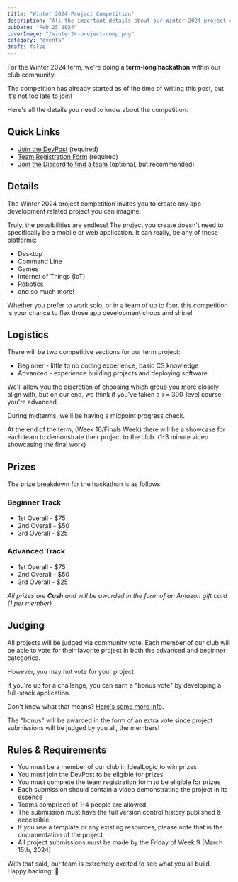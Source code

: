 ```yaml
---
title: "Winter 2024 Project Competition"
description: "All the important details about our Winter 2024 project competition, in one place."
pubDate: "Feb 25 2024"
coverImage: "/winter24-project-comp.png"
category: "events"
draft: false
---
```


For the Winter 2024 term, we're doing a **term-long hackathon** within our club community.

The competition has already started as of the time of writing this post, but it's not too late to join!

Here's all the details you need to know about the competition:

## Quick Links

- [Join the DevPost](https://app-development-club-hackathon.devpost.com/) (required)
- [Team Registration Form](https://docs.google.com/forms/d/e/1FAIpQLScEA1ONwbG7ifpzT6cpKZTQXlQUFPfr4k12mrwCRsROgIsQUQ/viewform) (required)
- [Join the Discord to find a team](https://discord.gg/eae2rdQDPA) (optional, but recommended)

## Details

The Winter 2024 project competition invites you to create any app development related project you can imagine.

Truly, the possibilities are endless! The project you create doesn't need to specifically be a mobile or web application. It can really, be any of these platforms:

- Desktop
- Command Line
- Games
- Internet of Things (IoT)
- Robotics
- and so much more!

Whether you prefer to work solo, or in a team of up to four, this competition is your chance to flex those app development chops and shine!

## Logistics

There will be two competitive sections for our term project:

- Beginner - little to no coding experience, basic CS knowledge
- Advanced - experience building projects and deploying software

We'll allow you the discretion of choosing which group you more closely align with, but on our end, we think if you've taken a >= 300-level course, you're advanced.

During midterms, we'll be having a midpoint progress check.

At the end of the term, (Week 10/Finals Week) there will be a showcase for each team to demonstrate their project to the club. (1-3 minute video showcasing the final work)

## Prizes

The prize breakdown for the hackathon is as follows:

### Beginner Track

- 1st Overall - $75
- 2nd Overall - $50
- 3rd Overall - $25

### Advanced Track

- 1st Overall - $75
- 2nd Overall - $50
- 3rd Overall - $25

_All prizes are **Cash** and will be awarded in the form of an Amazon gift card (1 per member)_

## Judging

All projects will be judged via community vote. Each member of our club will be able to vote for their favorite project in both the advanced and beginner categories.

However, you may not vote for your project.

If you're up for a challenge, you can earn a "bonus vote" by developing a full-stack application.

Don't know what that means? [Here's some more info](https://www.mongodb.com/languages/full-stack-development).

The "bonus" will be awarded in the form of an extra vote since project submissions will be judged by you all, the members!

## Rules & Requirements

- You must be a member of our club in IdealLogic to win prizes
- You must join the DevPost to be eligible for prizes
- You must complete the team registration form to be eligible for prizes
- Each submission should contain a video demonstrating the project in its essence
- Teams comprised of 1-4 people are allowed
- The submission must have the full version control history published & accessible
- If you use a template or any existing resources, please note that in the documentation of the project
- All project submissions must be made by the Friday of Week 9 (March 15th, 2024)

With that said, our team is extremely excited to see what you all build. Happy hacking! 🚀
